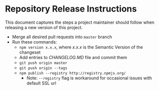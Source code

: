 # Repository Release Instructions

This document captures the steps a project maintainer should follow when releasing a new version of this project.

* Merge all desired pull requests into `master` branch
* Run these commands:
    * `npm version x.x.x`, where *x.x.x* is the Semantic Version of the changeset
    * Add entries to _CHANGELOG.MD_ file and commit them
    * `git push origin master`
    * `git push origin --tags`
    * `npm publish --registry http://registry.npmjs.org/`
        * Note: `--registry` flag is workaround for occasional issues with default SSL url
